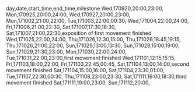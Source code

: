day,date,start_time,end_time,milestone
Wed,170920,20:00,23:00,
Mon,170925,20:00,24:00,
Wed,170927,20:00,23:00,
Mon,171002,21:00,22:00,
Tue,171003,22:00,00:30,
Wed,171004,22:00,24:00,
Fri,171006,21:00,22:30,
Sat,171007,17:30,18:30,
Sat,171007,21:00,22:30,exposition of first movement finished
Wed,171025,22:00,24:00,
Thu,171026,12:30,15:00,
Thu,171026,18:45,19:15,
Thu,171026,21:00,22:00,
Sun,171029,13:00,13:30,
Sun,171029,15:00,19:00,
Sun,171029,21:30,23:00,
Mon,171030,22:00,24:00,
Tue,171031,22:00,23:00,first movement finished
Wed,171101,12:15,15:15,
Fri,171103,18:00,22:00,
Fri,171103,22:45,00:45,
Sat,171104,13:00,14:00,second movement finished
Sat,171104,15:00,16:00,
Sat,171104,23:30,01:00,
Tue,171107,22:30,00:30,
Thu,171108,23:00,23:30,
Sat,171111,16:00,18:30,third movement finished
Sat,171111,19:00,23:00,
Sun,171112,20:00,
